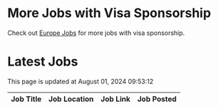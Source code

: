 # More Jobs with Visa Sponsorship

Check out [Europe Jobs](https://github.com/sureshparimi/europejobs#latest-jobs) for more jobs with visa sponsorship.

# Latest Jobs

This page is updated at August 01, 2024 09:53:12

| Job Title | Job Location | Job Link | Job Posted |
| --- | --- | --- | --- |
